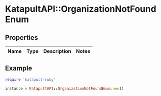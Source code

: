 # KatapultAPI::OrganizationNotFoundEnum

## Properties

| Name | Type | Description | Notes |
| ---- | ---- | ----------- | ----- |

## Example

```ruby
require 'katapult-ruby'

instance = KatapultAPI::OrganizationNotFoundEnum.new()
```

